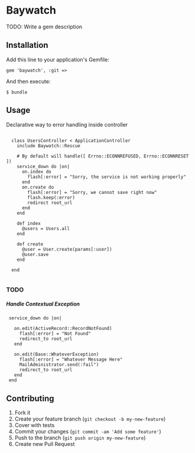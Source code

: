 # Baywatch

TODO: Write a gem description

## Installation

Add this line to your application's Gemfile:

    gem 'baywatch', :git => 

And then execute:

    $ bundle


## Usage

Declarative way to error handling inside controller

````

  class UsersController < ApplicationController
    include Baywatch::Rescue

    # By default will handle([ Errno::ECONNREFUSED, Errno::ECONNRESET ])
    service_down do |on|      
      on.index do
        flash[:error] = "Sorry, the service is not working properly"
      end
      on.create do 
        flash[:error] = "Sorry, we cannot save right now"
        flash.keep(:error)
        redirect root_url
      end
    end
    
    def index
      @users = Users.all
    end
    
    def create
      @user = User.create(params[:user])
      @user.save
    end
    
  end
  
````

### TODO
##### Handle Contextual Exception
 
 ```
  service_down do |on|
  
    on.edit(ActiveRecord::RecordNotFound)
      flash[:error] = "Not Found"
      redirect_to root_url
    end
    
    on.edit(Base::WhateverException)
      flash[:error] = "Whatever Message Here"
      MailAdministrator.send(:fail")
      redirect_to root_url
    end
  end
 ```
 
## Contributing

1. Fork it
2. Create your feature branch (`git checkout -b my-new-feature`)
3. Cover with tests
4. Commit your changes (`git commit -am 'Add some feature'`)
5. Push to the branch (`git push origin my-new-feature`) 
6. Create new Pull Request
